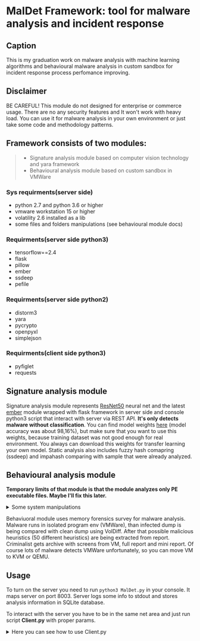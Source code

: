 # MalDet Framework: tool for malware analysis and incident response

## Caption
This is my graduation work on malware analysis with machine learning algorithms and behavioural malware analysis in custom sandbox for incident response process perfomance improving. 

## Disclaimer
BE CAREFUL! This module do not designed for enterprise or commerce usage. There are no any security                               features and It won't work with heavy load. You can use it for malware analysis in your own environment       or just take some code and methodology patterns.

## Framework consists of two modules:
>  * Signature analysis module based on computer vision technology and yara framework
>  * Behavioural analysis module based on custom sandbox in VMWare 

### Sys requirments(server side)
 - python 2.7 and python 3.6 or higher
 - vmware workstation 15 or higher
 - volatility 2.6 installed as a lib
 - some files and folders manipulations (see behavioural module docs)

### Requirments(server side python3)
 - tensorflow==2.4
 - flask
 - pillow
 - ember
 - ssdeep
 - pefile

### Requirments(server side python2)
 - distorm3
 - yara
 - pycrypto
 - openpyxl
 - simplejson
 
### Requirments(client side python3)
 - pyfiglet
 - requests

## Signature analysis module

Signature analysis module represents [ResNet50](https://www.tensorflow.org/api_docs/python/tf/keras/applications/ResNet50) neural net and the latest [ember](https://github.com/elastic/ember) module wrapped with flask framework in server side and console python3 script that interact with server via REST API. **It's only detects malware without classification**. You can find model weights [here](https://mega.nz/file/FZwkzb7J#f55p4e12hzNWCvlb3W1333rF3ACCcMUiUOZVuFE5d-g) (model accuracy was about 98,16%), but make sure that you want to use this weights, because training dataset was not good enough for real environment. You always can download this weights for transfer learning your own model. Static analysis also includes fuzzy hash comapring (ssdeep) and impahash comparing with sample that were already analyzed.

## Behavioural analysis module

**Temporary limits of that module is that the module analyzes only PE executable files. Maybe I'll fix this later.**

<details>
  <summary markdown="span">Some system manipulations</summary>
 
 The best way is to create separate folder(MalDet for example =) ). This folder must be organised inside in that way:
```
MalDet
├── all_results
├── clean_state.vmem
├── ember_model_2018.txt
├── files
│   └── RGB
├── Infected_dumps
├── MalDet.db
├── MalDet.py
├── __pycache__
│   └── set.cpython-36.pyc
├── resnet_malware_detection_tf_2.4.hdf5
├── result
├── sandbox.py
├── screens
├── set.py
├── tmp
├── VolDiff.py
└── VolDiff_reports
    └── reports
        ├── full
        │   └── VolDiff_output
        ├── heuristics.txt
        └── mini
```
Thx a lot to this [guys](https://github.com/H2Cyber/VolDiff) for providing a nice tool for memory forensics. **Be carefull, this script little bit different compare to original.**
All global params written in *set.py*. You need to create your own sandbox VM. It can be any win system you want, you can customize any tools inside vm (like office, tcpdump, fakenet etc). But this example uses "naked" win7 with all security features disabled.
</details>

Behaviuoral module uses memory forensics survey for malware analysis. Malware runs in isolated program env (VMWare), than infected dump is being compared with clean dump using VolDiff. After that possible malicious heuristics (50 different heuristics) are being extracted from report. Criminalist gets archive with screens from VM, full report and mini report. Of course lots of malware detects VMWare unfortunately, so you can move VM to KVM or QEMU.

## Usage
To turn on the server you need to run `python3 MalDet.py` in your console. It maps server on port 8003. Server logs some info to stdout and stores analysis information in SQLite database.

To interact with the server you have to be in the same net area and just run script **Client.py** with proper params.

<details>
  <summary markdown="span">Here you can see how to use Client.py</summary>

`usage: Client.py [-h] [--version] {analyze,search,list_files} ...`


```
positional arguments:
  {analyze,search,list_files}
                        list of commands
    analyze             file analysis options
    search              search options
    list_files          all files analyzed

optional arguments:
  -h, --help            show this help message and exit
  --version             show program's version number and exit
  ```
 Each command has it's own arguments:
 - **analyze** is a core function, which represents analysis functionality. Positional argumets are `ip` - ip address of analysis server and `filepath` - path to file which you want to analyze. There are also two optional arguments: `--dir` and `--mode`. `--dir` param indicates that a `filepath` param is a dir and module has to analyze all files in that dir. `--mode` param represents analysis mode. 0 returns only type of a file (means if it is malware or not) and 1 returns full analysis info. So if you want to use this function it should look like `python3 Client.py analyze <ip addr of server> <path to file for analysis>`. If you choose mode=2 be ready to wait some time (10 mins for benign samples and about 15-20 mins for malware).
 - **search** function helps to search results in server database. This function requires one positional argument `ip` which means the same. By default it would search by hash value, so your command should look like `python3 Client.py search <sha512_hash_value>`. You can also specify some optional arguments like `--search_mode` and `--search_arg`. `--search_mode ` param can be `h`, `i` or `d`: `h` is default hash option, `i` for search depends on ip address of client who made analysis (returns all results made by this ip) and `d` for search by date. `--search_arg` depends on `--search_mode`. For hash it should be valid sha1 hash value, for ip it should be valid ip address, for date it should be date in format dd/mm/yyyy. So your command can be `python3 Client.py search --search_mode i --search_arg <ip address>`   
If you want to serach dynamic analysis results, you can specify `--mode 2` in search request. Only hash mode usable for dynamic search/ 
 </details>



